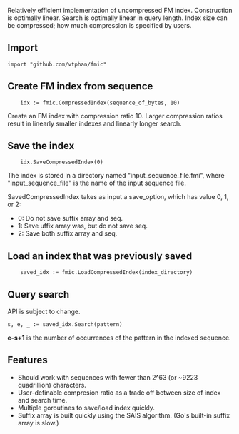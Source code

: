 Relatively efficient implementation of uncompressed FM index.  Construction is optimally linear.  Search is optimally linear in query length.  Index size can be compressed; how much compression is specified by users.

## Import

```
import "github.com/vtphan/fmic"
```

## Create FM index from sequence

```
	idx := fmic.CompressedIndex(sequence_of_bytes, 10)
```

Create an FM index with compression ratio 10.  Larger compression ratios result in linearly smaller indexes and linearly longer search.

## Save the index

```
	idx.SaveCompressedIndex(0)
```

The index is stored in a directory named "input_sequence_file.fmi", where "input_sequence_file" is the name of the input sequence file.

SavedCompressedIndex takes as input a save_option, which has value 0, 1, or 2:

- 0: Do not save suffix array and seq.
- 1: Save uffix array was, but do not save seq.
- 2: Save both suffix array and seq.

## Load an index that was previously saved

```
	saved_idx := fmic.LoadCompressedIndex(index_directory)
```

## Query search

API is subject to change.

```
s, e, _ := saved_idx.Search(pattern)
```
**e-s+1** is the number of occurrences of the pattern in the indexed sequence.


## Features

- Should work with sequences with fewer than 2^63 (or ~9223 quadrillion) characters.
- User-definable compresion ratio as a trade off between size of index and search time.
- Multiple goroutines to save/load index quickly.
- Suffix array is built quickly using the SAIS algorithm. (Go's built-in suffix array is slow.)
